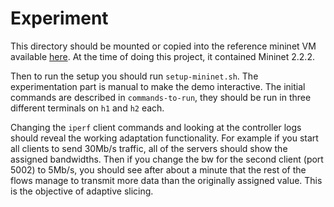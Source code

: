 # Experiment

This directory should be mounted or copied into the reference mininet VM
available [here](https://github.com/mininet/mininet/wiki/Mininet-VM-Images). At
the time of doing this project, it contained Mininet 2.2.2.

Then to run the setup you should run `setup-mininet.sh`. The experimentation
part is manual to make the demo interactive. The initial commands are described
in `commands-to-run`, they should be run in three different terminals on `h1` and
`h2` each.

Changing the `iperf` client commands and looking at the controller logs should
reveal the working adaptation functionality. For example if you start all
clients to send 30Mb/s traffic, all of the servers should show the assigned
bandwidths. Then if you change the bw for the second client (port 5002) to
5Mb/s, you should see after about a minute that the rest of the flows manage to
transmit more data than the originally assigned value. This is the objective of
adaptive slicing.
